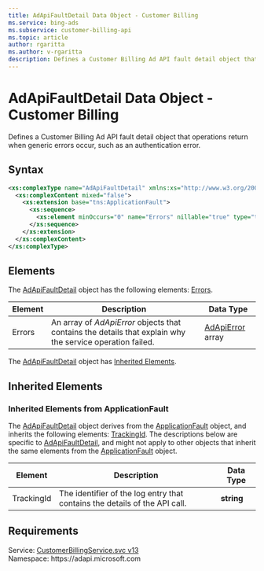 ```yaml
---
title: AdApiFaultDetail Data Object - Customer Billing
ms.service: bing-ads
ms.subservice: customer-billing-api
ms.topic: article
author: rgaritta
ms.author: v-rgaritta
description: Defines a Customer Billing Ad API fault detail object that operations return when generic errors occur, such as an authentication error.
---
```

# AdApiFaultDetail Data Object - Customer Billing
Defines a Customer Billing Ad API fault detail object that operations return when generic errors occur, such as an authentication error.

## Syntax
```xml
<xs:complexType name="AdApiFaultDetail" xmlns:xs="http://www.w3.org/2001/XMLSchema">
  <xs:complexContent mixed="false">
    <xs:extension base="tns:ApplicationFault">
      <xs:sequence>
        <xs:element minOccurs="0" name="Errors" nillable="true" type="tns:ArrayOfAdApiError" />
      </xs:sequence>
    </xs:extension>
  </xs:complexContent>
</xs:complexType>
```

## <a name="elements"></a>Elements

The [AdApiFaultDetail](adapifaultdetail.md) object has the following elements: [Errors](#errors).

|Element|Description|Data Type|
|-----------|---------------|-------------|
|<a name="errors"></a>Errors|An array of *AdApiError* objects that contains the details that explain why the service operation failed.|[AdApiError](adapierror.md) array|

The [AdApiFaultDetail](adapifaultdetail.md) object has [Inherited Elements](#inheritedelements).

## <a name="inheritedelements"></a>Inherited Elements

### <a name="inheritedelementsapplicationfault"></a>Inherited Elements from ApplicationFault
The [AdApiFaultDetail](adapifaultdetail.md) object derives from the [ApplicationFault](applicationfault.md) object, and inherits the following elements: [TrackingId](#trackingid). The descriptions below are specific to [AdApiFaultDetail](adapifaultdetail.md), and might not apply to other objects that inherit the same elements from the [ApplicationFault](applicationfault.md) object.  

|Element|Description|Data Type|
|-----------|---------------|-------------|
|<a name="trackingid"></a>TrackingId|The identifier of the log entry that contains the details of the API call.|**string**|

## Requirements
Service: [CustomerBillingService.svc v13](https://clientcenter.api.bingads.microsoft.com/Api/Billing/v13/CustomerBillingService.svc)  
Namespace: https\://adapi.microsoft.com  

